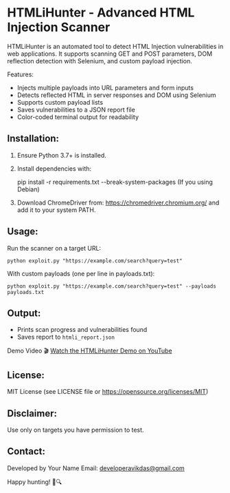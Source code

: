 HTMLiHunter - Advanced HTML Injection Scanner
=============================================

HTMLiHunter is an automated tool to detect HTML Injection vulnerabilities 
in web applications. It supports scanning GET and POST parameters, DOM 
reflection detection with Selenium, and custom payload injection.

Features:
- Injects multiple payloads into URL parameters and form inputs
- Detects reflected HTML in server responses and DOM using Selenium
- Supports custom payload lists
- Saves vulnerabilities to a JSON report file
- Color-coded terminal output for readability

Installation:
-------------
1. Ensure Python 3.7+ is installed.
2. Install dependencies with:

   pip install -r requirements.txt --break-system-packages (If you using Debian)

3. Download ChromeDriver from:
   https://chromedriver.chromium.org/
   and add it to your system PATH.

Usage:
------
Run the scanner on a target URL:

    python exploit.py "https://example.com/search?query=test"

With custom payloads (one per line in payloads.txt):

    python exploit.py "https://example.com/search?query=test" --payloads payloads.txt

Output:
-------
- Prints scan progress and vulnerabilities found
- Saves report to `htmli_report.json`

Demo Video
🎬 [Watch the HTMLiHunter Demo on YouTube](https://youtu.be/vZzh86E6XA0)


License:
--------
MIT License (see LICENSE file or https://opensource.org/licenses/MIT)

Disclaimer:
-----------
Use only on targets you have permission to test.

Contact:
--------
Developed by Your Name
Email: developeravikdas@gmail.com

Happy hunting! 🐛🔍
